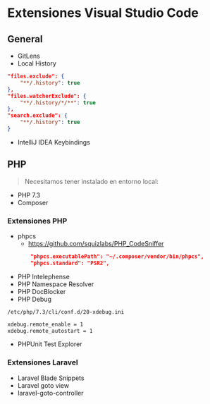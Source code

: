# Extensiones Visual Studio Code

## General

* GitLens
* Local History
```json
"files.exclude": {
    "**/.history": true
},
"files.watcherExclude": {
    "**/.history/*/**": true
},
"search.exclude": {
    "**/.history": true
}
```
* IntelliJ IDEA Keybindings

## PHP

>Necesitamos tener instalado en entorno local:

* PHP 7.3
* Composer

### Extensiones PHP

* phpcs
  * https://github.com/squizlabs/PHP_CodeSniffer
  ```json
      "phpcs.executablePath": "~/.composer/vendor/bin/phpcs",
      "phpcs.standard": "PSR2",
  ```
* PHP Intelephense
* PHP Namespace Resolver
* PHP DocBlocker
* PHP Debug
```
/etc/php/7.3/cli/conf.d/20-xdebug.ini
```
```bash
xdebug.remote_enable = 1
xdebug.remote_autostart = 1
```
* PHPUnit Test Explorer

### Extensiones Laravel

* Laravel Blade Snippets
* Laravel goto view
* laravel-goto-controller
